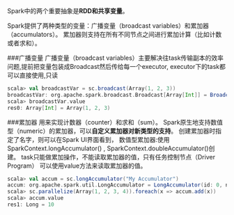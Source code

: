 Spark中的两个重要抽象是**RDD和共享变量**。

Spark提供了两种类型的变量：广播变量（broadcast variables）和累加器（accumulators）。
累加器则支持在所有不同节点之间进行累加计算（比如计数或者求和）。

###广播变量 
广播变量（broadcast variables）主要解决往task传输副本的效率问题,提前把变量包装成Broadcast然后传给每一个executor,
executor下的task都可以直接使用,只读
```scala
scala> val broadcastVar = sc.broadcast(Array(1, 2, 3))
broadcastVar: org.apache.spark.broadcast.Broadcast[Array[Int]] = Broadcast(0)
scala> broadcastVar.value
res0: Array[Int] = Array(1, 2, 3)
```

###累加器
用来实现计数器（counter）和求和（sum）。 Spark原生地支持数值型（numeric）的累加器，可以**自定义累加器对新类型的支持**。
创建累加器时指定了名字，则可以在Spark UI界面看到， 数值型累加器:使用SparkContext.longAccumulator() ,
SparkContext.doubleAccumulator()创建。 task只能做累加操作，不能读取累加器的值，只有任务控制节点（Driver Program）
可以使用value方法来读取累加器的值。
```scala
scala> val accum = sc.longAccumulator("My Accumulator")
accum: org.apache.spark.util.LongAccumulator = LongAccumulator(id: 0, name: Some(My Accumulator), value: 0)
scala> sc.parallelize(Array(1, 2, 3, 4)).foreach(x => accum.add(x))
scala> accum.value
res1: Long = 10
```